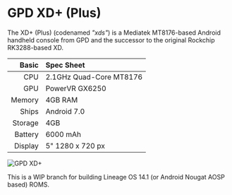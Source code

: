 GPD XD+ (Plus)
==============

The XD+ (Plus) (codenamed _"xds"_) is a Mediatek MT8176-based Android handheld console from GPD and the successor to the original Rockchip RK3288-based XD.

Basic   | Spec Sheet
-------:|:-------------------------
CPU     | 2.1GHz Quad-Core MT8176
GPU     | PowerVR GX6250
Memory  | 4GB RAM
Ships   | Android 7.0
Storage | 4GB
Battery | 6000 mAh
Display | 5" 1280 x 720 px

![GPD XD+](https://www.geeky-gadgets.com/wp-content/uploads/2018/01/GPD-XD-Handheld-Android-Game-Console.jpg "GPD XD+")

This is a WIP branch for building Lineage OS 14.1 (or Android Nougat AOSP based) ROMS.
